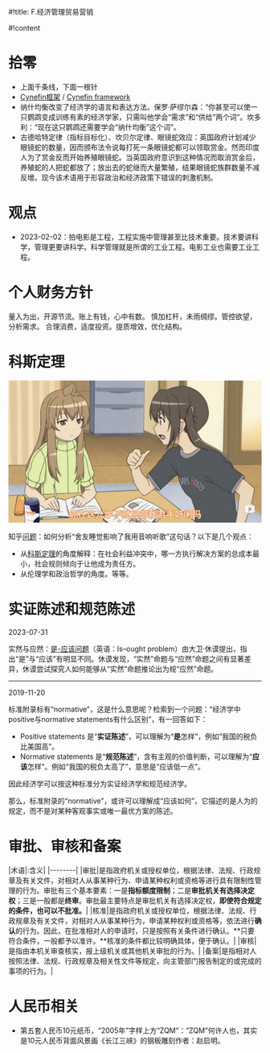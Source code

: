 #!title:    F.经济管理贸易营销

#!content

# 拾零

- 上面千条线，下面一根针
- [Cynefin框架](https://wiki.mbalib.com/wiki/Cynefin%E6%A1%86%E6%9E%B6) / [Cynefin framework](https://en.wikipedia.org/wiki/Cynefin_framework)
- 纳什均衡改变了经济学的语言和表达方法。保罗·萨缪尔森：“你甚至可以使一只鹦鹉变成训练有素的经济学家，只需叫他学会“需求”和“供给”两个词”。坎多利：“现在这只鹦鹉还需要学会“纳什均衡”这个词”。
- 古德哈特定律（指标目标化）、坎贝尔定律、眼镜蛇效应：英国政府计划减少眼镜蛇的数量，因而颁布法令说每打死一条眼镜蛇都可以领取赏金。然而印度人为了赏金反而开始养殖眼镜蛇。当英国政府意识到这种情况而取消赏金后，养殖蛇的人把蛇都放了；放出去的蛇继而大量繁殖，结果眼镜蛇族群数量不减反增。现今该术语用于形容政治和经济政策下错误的刺激机制。

# 观点

- 2023-02-02：拍电影是工程，工程实施中管理甚至比技术重要。技术要讲科学，管理更要讲科学。科学管理就是所谓的工业工程。电影工业也需要工业工程。

# 个人财务方针

量入为出，开源节流。账上有钱，心中有数。
慎加杠杆，未雨绸缪。管控欲望，分析需求。
合理消费，适度投资。提质增效，优化结构。

# 科斯定理

![南家三姐妹第一季第二集](./image/F/minamike-1-ep2.jpg)

知乎[问题](https://www.zhihu.com/question/42188415)：如何分析“舍友睡觉影响了我用音响听歌”这句话？以下是几个观点：

- 从[科斯定理](https://zh.wikipedia.org/zh-cn/%E7%A7%91%E6%96%AF%E5%AE%9A%E7%90%86)的角度解释：在社会利益冲突中，哪一方执行解决方案的总成本最小，社会规则倾向于让他成为责任方。
- 从伦理学和政治哲学的角度。等等。

# 实证陈述和规范陈述

2023-07-31

实然与应然：[是-应该问题](https://zh.wikipedia.org/zh-sg/%E6%98%AF-%E6%87%89%E8%A9%B2%E5%95%8F%E9%A1%8C)（英语：Is–ought problem）由大卫·休谟提出，指出“是”与“应该”有明显不同。休谟发现，“实然”命题与“应然”命题之间有显著差异，休谟尝试探究人如何能够从“实然”命题推论出为规“应然”命题。

------

2019-11-20

标准附录标有“normative”，这是什么意思呢？检索到一个问题：“经济学中positive与normative statements有什么区别”，有一回答如下：

- Positive statements 是“**实证陈述**”，可以理解为“**是**怎样”，例如“我国的税负比美国高”。
- Normative statements 是“**规范陈述**”，含有主观的价值判断，可以理解为“**应该**怎样”。例如“我国的税负太高了”，意思是“应该低一点”。

因此经济学可以按这种标准分为实证经济学和规范经济学。

那么，标准附录的“normative”，或许可以理解成“应该如何”，它描述的是人为的规定，而不是对某种客观事实或唯一最优方案的陈述。

# 审批、审核和备案

|术语|:含义|
|--------|
|审批|是指政府机关或授权单位，根据法律、法规、行政规章及有关文件，对相对人从事某种行为、申请某种权利或资格等进行具有限制性管理的行为。审批有三个基本要素：一是**指标额度限制**；二是**审批机关有选择决定权**；三是一般都是**终审**。审批最主要特点是审批机关有选择决定权，**即使符合规定的条件，也可以不批准。**|
|核准|是指政府机关或授权单位，根据法律、法规、行政规章及有关文件，对相对人从事某种行为，申请某种权利或资格等，依法进行**确认**的行为。因此，在批准相对人的申请时，只是按照有关条件进行确认。**只要符合条件，一般都予以准许。**核准的条件都比较明确具体，便于确认。|
|审核|是指由本机关审查核实，报上级机关或其他机关审批的行为。|
|备案|是指相对人按照法律、法规、行政规章及相关性文件等规定，向主管部门报告制定的或完成的事项的行为。|

# 人民币相关

- 第五套人民币10元纸币，“2005年”字样上方“ZQM”：“ZQM”何许人也，其实是10元人民币背面风景画《长江三峡》的钢板雕刻作者：赵启明。
